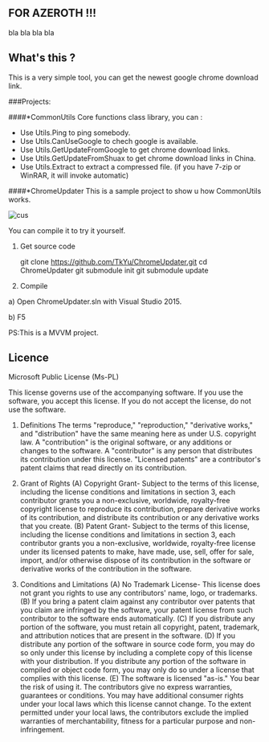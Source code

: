## FOR AZEROTH !!!

bla bla bla bla

## What's this ?

This is a very simple tool, you can get the newest google chrome download link.

###Projects:

####*CommonUtils
Core functions class library, you can :

* Use Utils.Ping to ping somebody.
* Use Utils.CanUseGoogle to chech google is available.
* Use Utils.GetUpdateFromGoogle to get chrome download links.
* Use Utils.GetUpdateFromShuax to get chrome download links in China.
* Use Utils.Extract to extract a compressed file. (if you have 7-zip or WinRAR, it will invoke automatic)

####*ChromeUpdater
This is a sample project to show u how CommonUtils works.

![cus](https://cloud.githubusercontent.com/assets/2945229/14580968/f7b88734-0394-11e6-8ad9-b4630e8e8d16.jpg)

You can compile it to try it yourself.

1) Get source code

    git clone https://github.com/TkYu/ChromeUpdater.git
    cd ChromeUpdater
    git submodule init
    git submodule update
    
2) Compile

  a) Open ChromeUpdater.sln with Visual Studio 2015.
	 
  b) F5

PS:This is a MVVM project.

## Licence

Microsoft Public License (Ms-PL)

This license governs use of the accompanying software. If you use the software, you
accept this license. If you do not accept the license, do not use the software.

1. Definitions
The terms "reproduce," "reproduction," "derivative works," and "distribution" have the
same meaning here as under U.S. copyright law.
A "contribution" is the original software, or any additions or changes to the software.
A "contributor" is any person that distributes its contribution under this license.
"Licensed patents" are a contributor's patent claims that read directly on its contribution.

2. Grant of Rights
(A) Copyright Grant- Subject to the terms of this license, including the license conditions and limitations in section 3, each contributor grants you a non-exclusive, worldwide, royalty-free copyright license to reproduce its contribution, prepare derivative works of its contribution, and distribute its contribution or any derivative works that you create.
(B) Patent Grant- Subject to the terms of this license, including the license conditions and limitations in section 3, each contributor grants you a non-exclusive, worldwide, royalty-free license under its licensed patents to make, have made, use, sell, offer for sale, import, and/or otherwise dispose of its contribution in the software or derivative works of the contribution in the software.

3. Conditions and Limitations
(A) No Trademark License- This license does not grant you rights to use any contributors' name, logo, or trademarks.
(B) If you bring a patent claim against any contributor over patents that you claim are infringed by the software, your patent license from such contributor to the software ends automatically.
(C) If you distribute any portion of the software, you must retain all copyright, patent, trademark, and attribution notices that are present in the software.
(D) If you distribute any portion of the software in source code form, you may do so only under this license by including a complete copy of this license with your distribution. If you distribute any portion of the software in compiled or object code form, you may only do so under a license that complies with this license.
(E) The software is licensed "as-is." You bear the risk of using it. The contributors give no express warranties, guarantees or conditions. You may have additional consumer rights under your local laws which this license cannot change. To the extent permitted under your local laws, the contributors exclude the implied warranties of merchantability, fitness for a particular purpose and non-infringement.